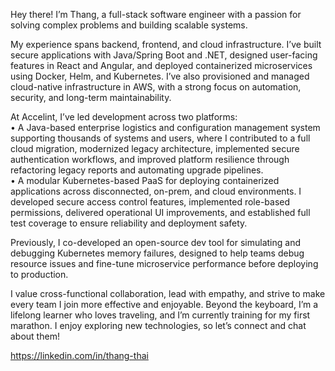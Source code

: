 Hey there! I’m Thang, a full-stack software engineer with a passion for solving complex problems and building scalable systems.

My experience spans backend, frontend, and cloud infrastructure. I’ve built secure applications with Java/Spring Boot and .NET, designed user-facing features in React and Angular, and deployed containerized microservices using Docker, Helm, and Kubernetes. I’ve also provisioned and managed cloud-native infrastructure in AWS, with a strong focus on automation, security, and long-term maintainability.

At Accelint, I’ve led development across two platforms: <br />
• A Java-based enterprise logistics and configuration management system supporting thousands of systems and users, where I contributed to a full cloud migration, modernized legacy architecture, implemented secure authentication workflows, and improved platform resilience through refactoring legacy reports and automating upgrade pipelines. <br />
• A modular Kubernetes-based PaaS for deploying containerized applications across disconnected, on-prem, and cloud environments. I developed secure access control features, implemented role-based permissions, delivered operational UI improvements, and established full test coverage to ensure reliability and deployment safety.

Previously, I co-developed an open-source dev tool for simulating and debugging Kubernetes memory failures, designed to help teams debug resource issues and fine-tune microservice performance before deploying to production.

I value cross-functional collaboration, lead with empathy, and strive to make every team I join more effective and enjoyable. Beyond the keyboard, I’m a lifelong learner who loves traveling, and I’m currently training for my first marathon. I enjoy exploring new technologies, so let’s connect and chat about them!

https://linkedin.com/in/thang-thai
